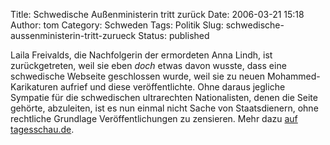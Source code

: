 Title: Schwedische Außenministerin tritt zurück
Date: 2006-03-21 15:18
Author: tom
Category: Schweden
Tags: Politik
Slug: schwedische-aussenministerin-tritt-zurueck
Status: published

Laila Freivalds, die Nachfolgerin der ermordeten Anna Lindh, ist
zurückgetreten, weil sie eben *doch* etwas davon wusste, dass eine
schwedische Webseite geschlossen wurde, weil sie zu neuen
Mohammed-Karikaturen aufrief und diese veröffentlichte. Ohne daraus
jegliche Sympatie für die schwedischen ultrarechten Nationalisten, denen
die Seite gehörte, abzuleiten, ist es nun einmal nicht Sache von
Staatsdienern, ohne rechtliche Grundlage Veröffentlichungen zu
zensieren. Mehr dazu [auf
tagesschau.de](http://www.tagesschau.de/aktuell/meldungen/0,1185,OID5349848_REF1,00.html).

